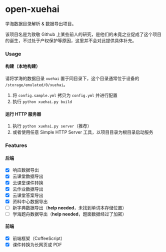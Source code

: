 # open-xuehai

学海数据目录解析 & 数据导出项目。

该项目名是为致敬 Github 上某些前人的研究，是他们的未竟之业促成了这个项目的诞生，不过处于产权保护等原因，这里并不会对此提供具体补充。

### Usage

#### 构建（本地构建）

请将学海的数据目录 `xuehai` 置于同目录下，这个目录通常位于设备的 `/storage/emulated/0/xuehai`。

1. 将 `config.sample.yml` 拷贝为 `config.yml` 并进行配置
2. 执行 `python xuehai.py build`

#### 运行 HTTP 服务器

1. 执行 `python xuehai.py server`（推荐）
2. 或者使用任意 Simple HTTP Server 工具，以项目目录为根目录启动服务

### Features

#### 后端

- [x] 响应数据导出
- [x] 云课堂数据导出
- [x] 云课堂课件转换
- [x] 云作业数据导出
- [x] 云课堂答案导出
- [x] 资料中心数据导出
- [ ] 新字典数据导出（**help needed**，未找到单词本存储位置）
- [ ] 学海题舟数据导出（**help needed**，题面数据经过了加密）

#### 前端

- [x] 前端框架（CoffeeScript）
- [x] 课件转换为长网页或 PDF
